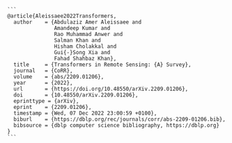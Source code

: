 ````
```
@article{Aleissaee2022Transformers,
  author    = {Abdulaziz Amer Aleissaee and
               Amandeep Kumar and
               Rao Muhammad Anwer and
               Salman Khan and
               Hisham Cholakkal and
               Gui{-}Song Xia and
               Fahad Shahbaz Khan},
  title     = {Transformers in Remote Sensing: {A} Survey},
  journal   = {CoRR},
  volume    = {abs/2209.01206},
  year      = {2022},
  url       = {https://doi.org/10.48550/arXiv.2209.01206},
  doi       = {10.48550/arXiv.2209.01206},
  eprinttype = {arXiv},
  eprint    = {2209.01206},
  timestamp = {Wed, 07 Dec 2022 23:00:59 +0100},
  biburl    = {https://dblp.org/rec/journals/corr/abs-2209-01206.bib},
  bibsource = {dblp computer science bibliography, https://dblp.org}
}
```
````